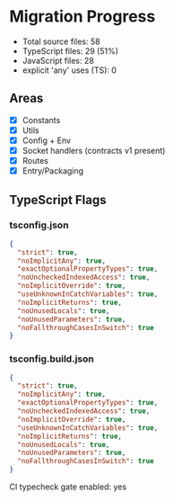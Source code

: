 # Migration Progress

- Total source files: 58
- TypeScript files: 29 (51%)
- JavaScript files: 28
- explicit 'any' uses (TS): 0

## Areas
- [x] Constants
- [x] Utils
- [x] Config + Env
- [x] Socket handlers (contracts v1 present)
- [x] Routes
- [x] Entry/Packaging

## TypeScript Flags
### tsconfig.json
```json
{
  "strict": true,
  "noImplicitAny": true,
  "exactOptionalPropertyTypes": true,
  "noUncheckedIndexedAccess": true,
  "noImplicitOverride": true,
  "useUnknownInCatchVariables": true,
  "noImplicitReturns": true,
  "noUnusedLocals": true,
  "noUnusedParameters": true,
  "noFallthroughCasesInSwitch": true
}
```
### tsconfig.build.json
```json
{
  "strict": true,
  "noImplicitAny": true,
  "exactOptionalPropertyTypes": true,
  "noUncheckedIndexedAccess": true,
  "noImplicitOverride": true,
  "useUnknownInCatchVariables": true,
  "noImplicitReturns": true,
  "noUnusedLocals": true,
  "noUnusedParameters": true,
  "noFallthroughCasesInSwitch": true
}
```

CI typecheck gate enabled: yes
